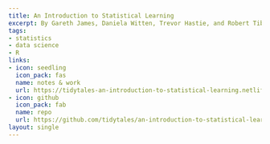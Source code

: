 ```yaml
---
title: An Introduction to Statistical Learning
excerpt: By Gareth James, Daniela Witten, Trevor Hastie, and Robert Tibshirani
tags:
- statistics
- data science
- R
links:
- icon: seedling
  icon_pack: fas
  name: notes & work
  url: https://tidytales-an-introduction-to-statistical-learning.netlify.app
- icon: github
  icon_pack: fab
  name: repo
  url: https://github.com/tidytales/an-introduction-to-statistical-learning
layout: single
---
```

